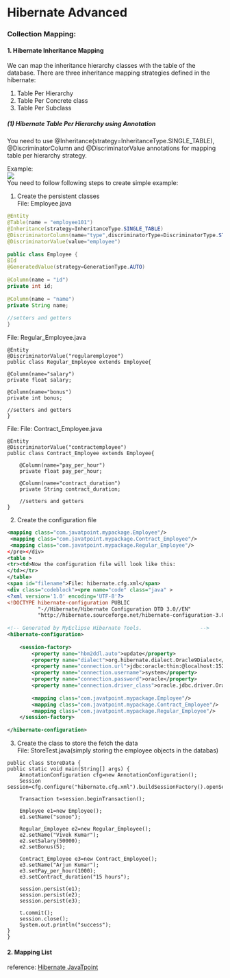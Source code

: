 # Hibernate Advanced 

### Collection Mapping:

#### 1. Hibernate Inheritance Mapping

We can map the inheritance hierarchy classes with the table of the database. There are three inheritance mapping strategies defined in the hibernate:  
1. Table Per Hierarchy  
2. Table Per Concrete class  
3. Table Per Subclass  

##### (1) Hibernate Table Per Hierarchy using Annotation  
You need to use @Inheritance(strategy=InheritanceType.SINGLE_TABLE), @DiscriminatorColumn and @DiscriminatorValue annotations for mapping table per hierarchy strategy.  

Example:  
![](https://www.javatpoint.com/images/hibernate/inheritance1.jpg)  
You need to follow following steps to create simple example:  
1. Create the persistent classes  
File: Employee.java  
```Java
@Entity  
@Table(name = "employee101")  
@Inheritance(strategy=InheritanceType.SINGLE_TABLE)  
@DiscriminatorColumn(name="type",discriminatorType=DiscriminatorType.STRING)  
@DiscriminatorValue(value="employee")  
  
public class Employee {  
@Id  
@GeneratedValue(strategy=GenerationType.AUTO)  
      
@Column(name = "id")  
private int id;  
  
@Column(name = "name")  
private String name;  
  
//setters and getters  
}  

```
File: Regular_Employee.java  
```
@Entity  
@DiscriminatorValue("regularemployee")  
public class Regular_Employee extends Employee{  
      
@Column(name="salary")    
private float salary;  
  
@Column(name="bonus")     
private int bonus;  
  
//setters and getters  
}  

```  
File: File: Contract_Employee.java  
``` 
@Entity  
@DiscriminatorValue("contractemployee")  
public class Contract_Employee extends Employee{  
      
    @Column(name="pay_per_hour")  
    private float pay_per_hour;  
      
    @Column(name="contract_duration")  
    private String contract_duration;  
  
    //setters and getters  
}  

```  

2. Create the configuration file    
```XML
<mapping class="com.javatpoint.mypackage.Employee"/>  
 <mapping class="com.javatpoint.mypackage.Contract_Employee"/>  
 <mapping class="com.javatpoint.mypackage.Regular_Employee"/>  
</pre></div>  
<table >  
<tr><td>Now the configuration file will look like this:  
</td></tr>  
</table>  
<span id="filename">File: hibernate.cfg.xml</span>  
<div class="codeblock"><pre name="code" class="java" >  
<?xml version='1.0' encoding='UTF-8'?>  
<!DOCTYPE hibernate-configuration PUBLIC  
          "-//Hibernate/Hibernate Configuration DTD 3.0//EN"  
          "http://hibernate.sourceforge.net/hibernate-configuration-3.0.dtd">  
  
<!-- Generated by MyEclipse Hibernate Tools.                   -->  
<hibernate-configuration>  
  
    <session-factory>  
        <property name="hbm2ddl.auto">update</property>  
        <property name="dialect">org.hibernate.dialect.Oracle9Dialect</property>  
        <property name="connection.url">jdbc:oracle:thin:@localhost:1521:xe</property>  
        <property name="connection.username">system</property>  
        <property name="connection.password">oracle</property>  
        <property name="connection.driver_class">oracle.jdbc.driver.OracleDriver</property>  
   
        <mapping class="com.javatpoint.mypackage.Employee"/>  
        <mapping class="com.javatpoint.mypackage.Contract_Employee"/>  
        <mapping class="com.javatpoint.mypackage.Regular_Employee"/>  
    </session-factory>  
  
</hibernate-configuration>  

```


3. Create the class to store the fetch the data    
File: StoreTest.java(simply storing the employee objects in the databas)  
```
public class StoreData {  
public static void main(String[] args) {  
    AnnotationConfiguration cfg=new AnnotationConfiguration();  
    Session session=cfg.configure("hibernate.cfg.xml").buildSessionFactory().openSession();  
      
    Transaction t=session.beginTransaction();  
      
    Employee e1=new Employee();  
    e1.setName("sonoo");  
      
    Regular_Employee e2=new Regular_Employee();  
    e2.setName("Vivek Kumar");  
    e2.setSalary(50000);  
    e2.setBonus(5);  
      
    Contract_Employee e3=new Contract_Employee();  
    e3.setName("Arjun Kumar");  
    e3.setPay_per_hour(1000);  
    e3.setContract_duration("15 hours");  
      
    session.persist(e1);  
    session.persist(e2);  
    session.persist(e3);  
      
    t.commit();  
    session.close();  
    System.out.println("success");  
}  
}  

```






#### 2. Mapping List






reference:
[Hibernate JavaTpoint](https://www.javatpoint.com/hibernate-inheritance-mapping-tutorial)
